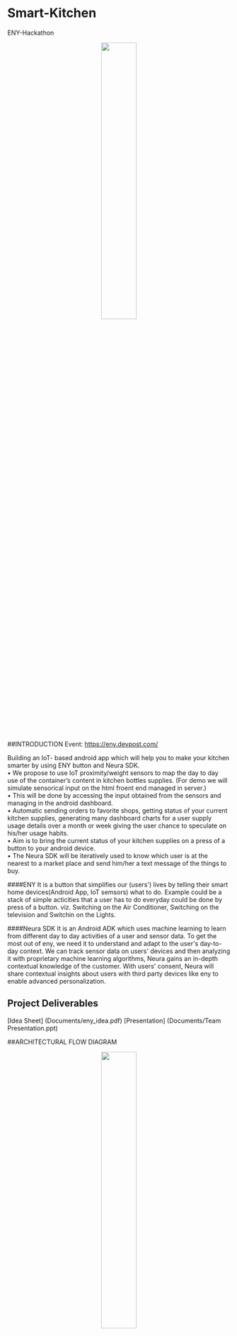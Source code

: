 # Smart-Kitchen
ENY-Hackathon
<p align="center"><img src="https://github.com/joshinachiket/Smart-Kitchen/blob/master/Documents/SK-Logo.jpeg" width="40%" /></p>

##INTRODUCTION
Event: https://eny.devpost.com/

Building an IoT- based android app which will help you to make your kitchen smarter by using ENY button and Neura SDK.<br>
• We propose to use IoT proximity/weight sensors to map the day to day use of the container’s content in
kitchen bottles supplies. (For demo we will simulate sensorical input on the html froent end managed in server.) <br>
• This will be done by accessing the input obtained from the sensors and managing in the
android dashboard.<br>
• Automatic sending orders to favorite shops, getting status of your current kitchen supplies,
generating many dashboard charts for a user supply usage details over a month or week giving
the user chance to speculate on his/her usage habits.<br>
• Aim is to bring the current status of your kitchen supplies on a press of a button to your
android device.<br>
• The Neura SDK will be iteratively used to know which user is at the nearest to a market place and 
send him/her a text message of the things to buy.<br>

####ENY
It is a button that simplifies our (users') lives by telling their smart home devices(Android App, IoT semsors) what to do. 
Example could be a stack of simple acticities that a user has to do everyday could be done by press of a button. 
viz. Switching on the Air Conditioner, Switching on the television and Switchin on the Lights.

####Neura SDK
It is an Android ADK which uses machine learning to learn from different day to day activities of a user and sensor data.
To get the most out of eny, we need it to understand and adapt to the user's day-to-day context.
We can track sensor data on users' devices and then analyzing it with proprietary machine learning algorithms, Neura gains an in-depth contextual knowledge of the customer.
With users' consent, Neura will share contextual insights about users with third party devices like eny to enable advanced personalization.

## Project Deliverables

[Idea Sheet] (Documents/eny_idea.pdf)
[Presentation] (Documents/Team Presentation.ppt)

##ARCHITECTURAL FLOW DIAGRAM
<p align="center"><img src="https://github.com/joshinachiket/Smart-Kitchen/blob/master/Documents/ENY%20Architecture.jpeg" width="40%" /></p>


##	Technology Stack
Java, Python(To detect ENY button press and to carry the signal to node server), node.JS, JavaScript, Android Studio, Android SDK, Git, Angular.JS, HTML and CSS.

##USER STORIES
As a successful working professional and as a housewife Sita alwaya finds it hard to keep track of all the Groceries she needs to buy everyday.
This is where ENY button enabled with a simple Android app comes to her rescue.
The kitchen is now smart as the containers all have a simple weight sensors attached to them. Sensorical data is all connected to a node server and the server keeps track of each sensors.
You press an ENY button and your android app will send a notification to your registered mobile number with all the information you need regarding the groceries.
The Neura SDK will iteratively know which user is at the nearest to a market place and send him/her a text message of the things to buy.
This will simplify a users concern of having to keep a tab on the kitchen refills by making it a task of IoT sensors.
Android app provides a dashboard with favorite stores will automatically place orders when prompted. (If the APIs are exposed)
Use a single button to automate task of monitoring the kitchen supplies without having to manually intervene.

##FUTURE ENHANCEMENTS
If any E-Retailer is willing to expose their APIs then we can easily integrate their store in our android app to automate the ordering from store.
If multiple stores are willing to share their APIs we can develope a mechanism of favourite store.
Registering multiple ENY devices to a single Android app.
Using real sensors and simulating the real IoT sensorical data.

##CONCLUSION
While in current technological era nothing seems impossible this idea definitely has a lot of impact on the future of our Kitchen.

##CONTACT US AT:
Abhishek: abhishekmadan60@gmail.com <br>
Akshay  : mishra.akshay91@gmail.com <br>
Nachiket: nachiket.r.joshi@gmail.com <br>


## Team Members

![Nachiket Joshi](https://avatars.githubusercontent.com/joshinachiket?s=100) |  ![Abhishek Madan](https://avatars.githubusercontent.com/AbhishekMadan?s=100) | ![Akshay Mishra](https://avatars.githubusercontent.com/mishraak?s=100)
:--------------------------------------------------------------------------:|:-----------------------------------------------------------------------------:|:--------------------------------------------------------------------------:|:---------------------------------------------------------------------:

[Nachiket Joshi](https://github.com/TheBloodMage) | [Abhishek Madan](https://github.com/AbhishekMadan) | [Akshay Mishra](https://github.com/mishraak)
